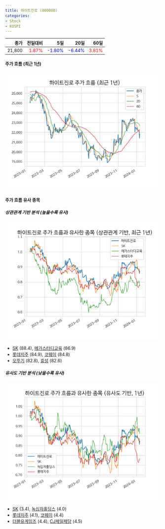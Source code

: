 ```yaml
---
title: 하이트진로 (000080)
categories:
- Stock
- KOSPI
---
```


|종가|전일대비|5일|20일|60일|
|---:|-------:|--:|---:|---:|
|21,800|<span style="color: red">1.87%</span>|<span style="color: blue">-1.80%</span>|<span style="color: blue">-6.44%</span>|<span style="color: red">3.81%</span>|

<!-- more -->


#### 주가 흐름 (최근 1년)
![000080](/assets/images/stock/000080.png)


#### 주가 흐름 유사 종목


##### 상관관계 기반 분석 (높을수록 유사)
![000080](/assets/images/stock/000080_corr.png)
- [SK](/034730/) (88.4), [메가스터디교육](/215200/) (86.9)
- [롯데지주](/004990/) (84.9), [코웨이](/021240/) (84.8)
- [오뚜기](/007310/) (82.8), [효성](/004800/) (82.6)


##### 유사도 기반 분석 (낮을수록 유사)	
![000080](/assets/images/stock/000080_sim.png)
- [SK](/034730/) (3.4), [녹십자홀딩스](/005250/) (4.0)
- [롯데지주](/004990/) (4.1), [코웨이](/021240/) (4.4)
- [더블유게임즈](/192080/) (4.4), [CJ제일제당](/097950/) (4.5)